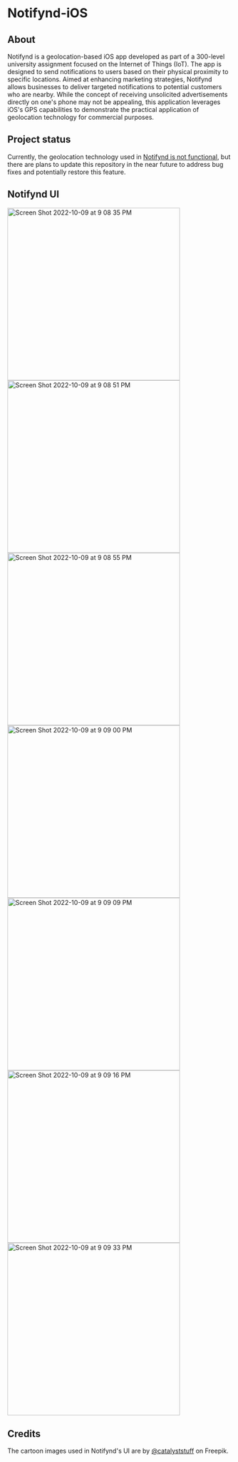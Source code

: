 # Notifynd-iOS

## About
Notifynd is a geolocation-based iOS app developed as part of a 300-level university assignment focused on the Internet of Things (IoT). The app is designed to send notifications to users based on their physical proximity to specific locations. Aimed at enhancing marketing strategies, Notifynd allows businesses to deliver targeted notifications to potential customers who are nearby. While the concept of receiving unsolicited advertisements directly on one's phone may not be appealing, this application leverages iOS's GPS capabilities to demonstrate the practical application of geolocation technology for commercial purposes.

## Project status
Currently, the geolocation technology used in [Notifynd is not functional](https://github.com/katzer/cordova-plugin-local-notifications/issues/198), but there are plans to update this repository in the near future to address bug fixes and potentially restore this feature.

## Notifynd UI
<img width="387" alt="Screen Shot 2022-10-09 at 9 08 35 PM" src="https://github.com/abbieespejo/notifynd-ios/assets/66059185/5e8dc2ec-7ee2-4d4a-b1d7-0a04128a1cee">
<img width="387" alt="Screen Shot 2022-10-09 at 9 08 51 PM" src="https://github.com/abbieespejo/notifynd-ios/assets/66059185/10b9299b-ba2b-4aa3-ba1f-b6cf754fc98d">
<img width="387" alt="Screen Shot 2022-10-09 at 9 08 55 PM" src="https://github.com/abbieespejo/notifynd-ios/assets/66059185/f9877611-36b7-4616-af49-ca598de19853">
<img width="387" alt="Screen Shot 2022-10-09 at 9 09 00 PM" src="https://github.com/abbieespejo/notifynd-ios/assets/66059185/36c56f91-2c4c-435a-8dd7-0306921eeed3">
<img width="387" alt="Screen Shot 2022-10-09 at 9 09 09 PM" src="https://github.com/abbieespejo/notifynd-ios/assets/66059185/4abcfaa6-87af-4afb-9f90-a3ffb232658d">
<img width="387" alt="Screen Shot 2022-10-09 at 9 09 16 PM" src="https://github.com/abbieespejo/notifynd-ios/assets/66059185/aceaa02b-3b37-4f7c-9380-9c9b5ffab5e6">
<img width="387" alt="Screen Shot 2022-10-09 at 9 09 33 PM" src="https://github.com/abbieespejo/notifynd-ios/assets/66059185/d54ed468-fb36-4612-aa5e-24353bb655c3">

## Credits
The cartoon images used in Notifynd's UI are by [@catalyststuff](https://www.freepik.com/author/catalyststuff) on Freepik. 
